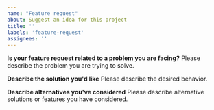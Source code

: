 ```yaml
---
name: "Feature request"
about: Suggest an idea for this project
title: ''
labels: 'feature-request'
assignees: ''
---
```


<!--
Thank you for suggesting an idea to make SEF Digital Meet better.

Please fill in as much of the template below as you're able.

Note that the ultimate decision for implementing features lies on the Jitsi team, not all feature requests shall be accepted.
-->

**Is your feature request related to a problem you are facing?**
Please describe the problem you are trying to solve.

**Describe the solution you'd like**
Please describe the desired behavior.

**Describe alternatives you've considered**
Please describe alternative solutions or features you have considered.

